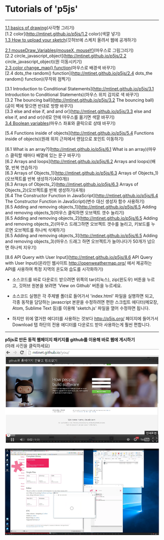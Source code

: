 # Tutorials of **'p5js'**
---

[1.1 basics of drawing](http://mtinet.github.io/p5js/1.1%20basics%20of%20drawing)(사각형 그리기)  
[1.2 color](http://mtinet.github.io/p5js/1.2 color)(색깔 넣기)  
[1.3 How to upload your sketch](https://www.youtube.com/watch?v=8HPYsDTk17A)(깃허브에 스케치 올려서 웹에 공개하기)  
  
[2.1 mouseDraw_Variables(mouseX, mouseY)](http://mtinet.github.io/p5js/2.1%20mouseDraw_Variables(mouseX,%20mouseY))(마우스로 그림그리기)  
[2.2 circle_javascript_object](http://mtinet.github.io/p5js/2.2 circle_javascript_object)(원 이동시키기)  
[2.3 color change_map() function](http://mtinet.github.io/p5js/2.3%20color%20change_map()%20function)(마우스로 배경색 바꾸기)  
[2.4 dots_the random() function](http://mtinet.github.io/p5js/2.4 dots_the random() function)(무작위 점찍기)   
  
[3.1 Introduction to Conditional Statements](http://mtinet.github.io/p5js/3.1 Introduction to Conditional Statements)(마우스 위치 감지로 색 바꾸기)  
[3.2 The bouncing ball](http://mtinet.github.io/p5js/3.2 The bouncing ball)(공이 벽에 맞으면 반대로 방향 바꾸기)  
[3.3 else and else if, and and or](http://mtinet.github.io/p5js/3.3 else and else if, and and or)(네모 안에 마우스를 옮기면 색깔 바꾸기)  
[3.4 Boolean variables](http://mtinet.github.io/p5js/3.4%20Boolean%20variables/)(마우스 좌표와 클릭으로 상태 바꾸기)

[5.4 Functions inside of objects](http://mtinet.github.io/p5js/5.4 Functions inside of objects)(원래 위치 근처에서 랜덤으로 포인트 이동하기)  

[6.1 What is an array?](http://mtinet.github.io/p5js/6.1 What is an array)(마우스 클릭할 때마다 배열에 있는 문구 바꾸기)  
[6.2 Arrays and loops](http://mtinet.github.io/p5js/6.2 Arrays and loops)(배열, 반복 연습하기)  
[6.3 Arrays of Objects_1](http://mtinet.github.io/p5js/6.3 Arrays of Objects_1)(오브젝트를 반복 생성하기(400개))  
[6.3 Arrays of Objects_2](http://mtinet.github.io/p5js/6.3 Arrays of Objects_2)(오브젝트를 반복 생성하기(4개))   
[6.4 The Constructor Function in JavaScript](http://mtinet.github.io/p5js/6.4 The Constructor Function in JavaScript)(변수 대신 생성자 함수 사용하기)  
[6.5 Adding and removing objects_1](http://mtinet.github.io/p5js/6.5 Adding and removing objects_1)(마우스 클릭하면 오브젝트 갯수 늘리기)  
[6.5 Adding and removing objects_2](http://mtinet.github.io/p5js/6.5 Adding and removing objects_2)(마우스 드래그하면 오브젝트 갯수를 늘리고, 키보드를 누르면 오브젝트를 하나씩 삭제하기)  
[6.5 Adding and removing objects_3](http://mtinet.github.io/p5js/6.5 Adding and removing objects_3)(마우스 드래그 하면 오브젝트가 늘어나다가 50개가 넘으면 하나씩 지우기)   

[8.6 API Query with User Input](http://mtinet.github.io/p5js/8.6 API Query with User Input)(온라인 웹사이트 http://openweathermap.org/ 에서 제공하는 API를 사용하여 특정 지역의 온도와 습도를 시각화하기)  


* 소스코드를 바로 다운로드 받으려면 위쪽의 tar(리눅스), zip(윈도우) 버튼을 누르고, 깃허브 원본을 보려면 'View on Github' 버튼을 누르세요.   
* 소스코드 실행은 각 주제별 폴더로 들어가서 'index.html' 파일을 실행하면 되고, 각종 동작을 담당하는 javascript 본문을 수정하려면 편한 스크립트 에디터(메모장, Atom, Sublime Text 등)를 이용해 'sketch.js' 파일을 열어 수정하면 됩니다.   

* 하지만 위에 열거한 에디터를 사용하는 것보다 http://p5js.org/ 페이지에 들어가서 Download 탭 하단의 전용 에디터를 다운로드 받아 사용하는게 훨씬 편합니다. 

---
 
**p5js로 만든 동적 웹페이지 패키지를 github를 이용해 바로 웹에 게시하기**  
(아래 사진을 클릭하세요)  
[![](https://raw.githubusercontent.com/mtinet/p5js/gh-pages/youtube_link.png)](https://www.youtube.com/watch?v=M2IyIdhppaA)

[![](https://raw.githubusercontent.com/mtinet/p5js/gh-pages/p5js_github.png)](http://www.youtube.com/v/M2IyIdhppaA)
